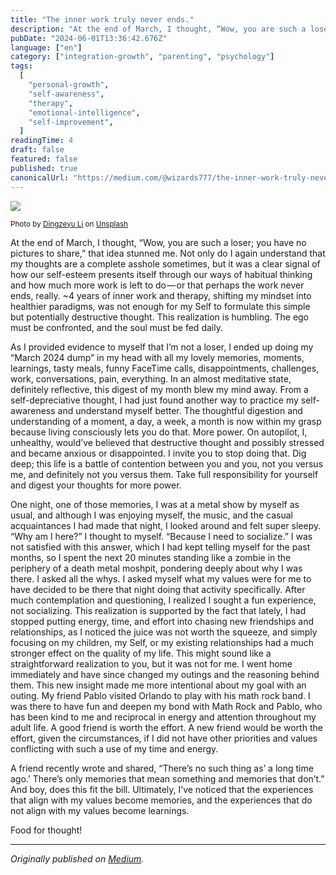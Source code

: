 ```yaml
---
title: "The inner work truly never ends."
description: "At the end of March, I thought, “Wow, you are such a loser; you have no pictures to share,” that idea stunned me. Not only do I again…"
pubDate: "2024-06-01T13:36:42.676Z"
language: ["en"]
category: ["integration-growth", "parenting", "psychology"]
tags:
  [
    "personal-growth",
    "self-awareness",
    "therapy",
    "emotional-intelligence",
    "self-improvement",
  ]
readingTime: 4
draft: false
featured: false
published: true
canonicalUrl: "https://medium.com/@wizards777/the-inner-work-truly-never-ends-6e88a81d6b33"
---
```


![](https://cdn-images-1.medium.com/max/800/0*oA98rX80LnOrfXPm)

<small>Photo by [Dingzeyu Li](https://unsplash.com/@dingzeyuli?utm_source=medium&utm_medium=referral) on [Unsplash](https://unsplash.com?utm_source=medium&utm_medium=referral)</small>

At the end of March, I thought, “Wow, you are such a loser; you have no pictures to share,” that idea stunned me. Not only do I again understand that my thoughts are a complete asshole sometimes, but it was a clear signal of how our self-esteem presents itself through our ways of habitual thinking and how much more work is left to do — or that perhaps the work never ends, really. ~4 years of inner work and therapy, shifting my mindset into healthier paradigms, was not enough for my Self to formulate this simple but potentially destructive thought. This realization is humbling. The ego must be confronted, and the soul must be fed daily.

As I provided evidence to myself that I’m not a loser, I ended up doing my “March 2024 dump” in my head with all my lovely memories, moments, learnings, tasty meals, funny FaceTime calls, disappointments, challenges, work, conversations, pain, everything. In an almost meditative state, definitely reflective, this digest of my month blew my mind away. From a self-depreciative thought, I had just found another way to practice my self-awareness and understand myself better. The thoughtful digestion and understanding of a moment, a day, a week, a month is now within my grasp because living consciously lets you do that. More power. On autopilot, I, unhealthy, would’ve believed that destructive thought and possibly stressed and became anxious or disappointed. I invite you to stop doing that. Dig deep; this life is a battle of contention between you and you, not you versus me, and definitely not you versus them. Take full responsibility for yourself and digest your thoughts for more power.

One night, one of those memories, I was at a metal show by myself as usual, and although I was enjoying myself, the music, and the casual acquaintances I had made that night, I looked around and felt super sleepy. “Why am I here?” I thought to myself. “Because I need to socialize.” I was not satisfied with this answer, which I had kept telling myself for the past months, so I spent the next 20 minutes standing like a zombie in the periphery of a death metal moshpit, pondering deeply about why I was there. I asked all the whys. I asked myself what my values were for me to have decided to be there that night doing that activity specifically. After much contemplation and questioning, I realized I sought a fun experience, not socializing. This realization is supported by the fact that lately, I had stopped putting energy, time, and effort into chasing new friendships and relationships, as I noticed the juice was not worth the squeeze, and simply focusing on my children, my Self, or my existing relationships had a much stronger effect on the quality of my life. This might sound like a straightforward realization to you, but it was not for me. I went home immediately and have since changed my outings and the reasoning behind them. This new insight made me more intentional about my goal with an outing. My friend Pablo visited Orlando to play with his math rock band. I was there to have fun and deepen my bond with Math Rock and Pablo, who has been kind to me and reciprocal in energy and attention throughout my adult life. A good friend is worth the effort. A new friend would be worth the effort, given the circumstances, if I did not have other priorities and values conflicting with such a use of my time and energy.

A friend recently wrote and shared, “There’s no such thing as’ a long time ago.’ There’s only memories that mean something and memories that don’t.” And boy, does this fit the bill. Ultimately, I’ve noticed that the experiences that align with my values become memories, and the experiences that do not align with my values become learnings.

Food for thought!

---

_Originally published on [Medium](https://medium.com/@wizards777/the-inner-work-truly-never-ends-6e88a81d6b33)._
